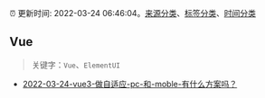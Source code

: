:alarm_clock: 更新时间: 2022-03-24 06:46:04。[来源分类](../README.md)、[标签分类](../TAGS.md)、[时间分类](../TIMELINE.md)

## Vue


> 关键字：`Vue`、`ElementUI`



- [2022-03-24-vue3-做自适应-pc-和-moble-有什么方案吗？](https://www.v2ex.com/t/842608) 